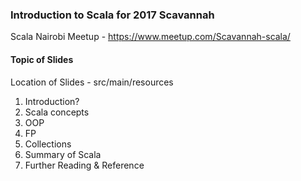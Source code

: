 ### Introduction to Scala for 2017 Scavannah
Scala Nairobi Meetup - https://www.meetup.com/Scavannah-scala/

#### Topic of Slides
Location of Slides - src/main/resources 

1. Introduction?
2. Scala concepts
3. OOP
4. FP
5. Collections
8. Summary of Scala
9. Further Reading & Reference

